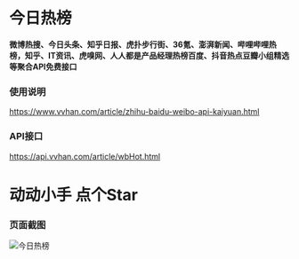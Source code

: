 # 今日热榜

**微博热搜、今日头条、知乎日报、虎扑步行街、36氪、澎湃新闻、哔哩哔哩热榜，知乎、IT资讯、虎嗅网、人人都是产品经理热榜百度、抖音热点豆瓣小组精选等聚合API免费接口**

### 使用说明

https://www.vvhan.com/article/zhihu-baidu-weibo-api-kaiyuan.html

### API接口

https://api.vvhan.com/article/wbHot.html

# 动动小手 点个Star

### 页面截图

![今日热榜](https://i0.wp.com/uxiaohan.github.io/v2/2024/09/1725265210.png)
